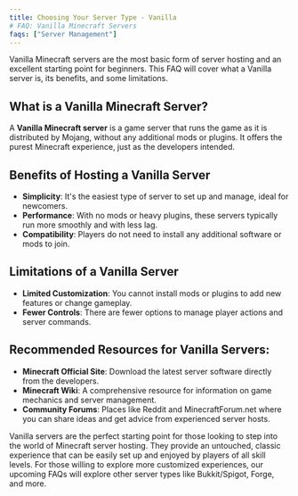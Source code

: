 ```yaml
---
title: Choosing Your Server Type - Vanilla
# FAQ: Vanilla Minecraft Servers
faqs: ["Server Management"]
---
```


Vanilla Minecraft servers are the most basic form of server hosting and an excellent starting point for beginners. This FAQ will cover what a Vanilla server is, its benefits, and some limitations.

## What is a Vanilla Minecraft Server?

A **Vanilla Minecraft server** is a game server that runs the game as it is distributed by Mojang, without any additional mods or plugins. It offers the purest Minecraft experience, just as the developers intended.

## Benefits of Hosting a Vanilla Server

- **Simplicity**: It's the easiest type of server to set up and manage, ideal for newcomers.
- **Performance**: With no mods or heavy plugins, these servers typically run more smoothly and with less lag.
- **Compatibility**: Players do not need to install any additional software or mods to join.

## Limitations of a Vanilla Server

- **Limited Customization**: You cannot install mods or plugins to add new features or change gameplay.
- **Fewer Controls**: There are fewer options to manage player actions and server commands.

## Recommended Resources for Vanilla Servers:

- **Minecraft Official Site**: Download the latest server software directly from the developers.
- **Minecraft Wiki**: A comprehensive resource for information on game mechanics and server management.
- **Community Forums**: Places like Reddit and MinecraftForum.net where you can share ideas and get advice from experienced server hosts.

Vanilla servers are the perfect starting point for those looking to step into the world of Minecraft server hosting. They provide an untouched, classic experience that can be easily set up and enjoyed by players of all skill levels. For those willing to explore more customized experiences, our upcoming FAQs will explore other server types like Bukkit/Spigot, Forge, and more.
